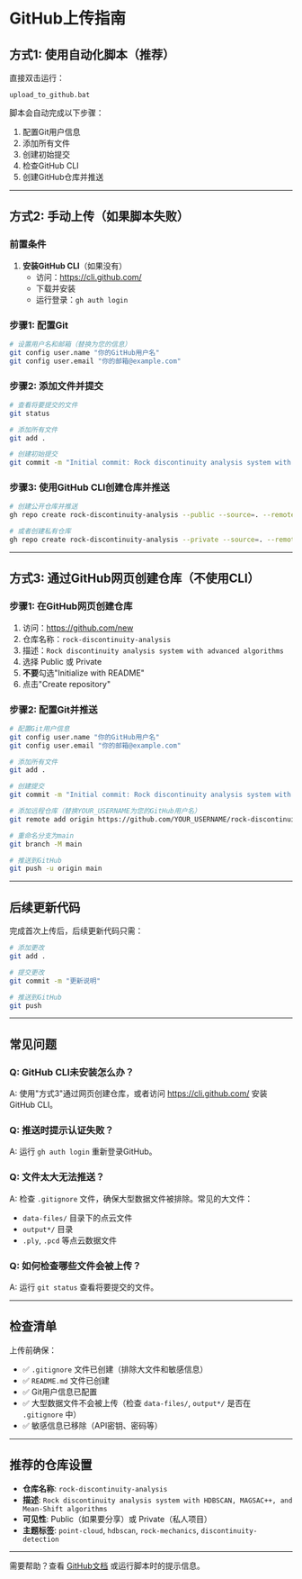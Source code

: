 # GitHub上传指南

## 方式1: 使用自动化脚本（推荐）

直接双击运行：
```
upload_to_github.bat
```

脚本会自动完成以下步骤：
1. 配置Git用户信息
2. 添加所有文件
3. 创建初始提交
4. 检查GitHub CLI
5. 创建GitHub仓库并推送

---

## 方式2: 手动上传（如果脚本失败）

### 前置条件

1. **安装GitHub CLI**（如果没有）
   - 访问：https://cli.github.com/
   - 下载并安装
   - 运行登录：`gh auth login`

### 步骤1: 配置Git

```bash
# 设置用户名和邮箱（替换为您的信息）
git config user.name "你的GitHub用户名"
git config user.email "你的邮箱@example.com"
```

### 步骤2: 添加文件并提交

```bash
# 查看将要提交的文件
git status

# 添加所有文件
git add .

# 创建初始提交
git commit -m "Initial commit: Rock discontinuity analysis system with HDBSCAN"
```

### 步骤3: 使用GitHub CLI创建仓库并推送

```bash
# 创建公开仓库并推送
gh repo create rock-discontinuity-analysis --public --source=. --remote=origin --push

# 或者创建私有仓库
gh repo create rock-discontinuity-analysis --private --source=. --remote=origin --push
```

---

## 方式3: 通过GitHub网页创建仓库（不使用CLI）

### 步骤1: 在GitHub网页创建仓库

1. 访问：https://github.com/new
2. 仓库名称：`rock-discontinuity-analysis`
3. 描述：`Rock discontinuity analysis system with advanced algorithms`
4. 选择 Public 或 Private
5. **不要**勾选"Initialize with README"
6. 点击"Create repository"

### 步骤2: 配置Git并推送

```bash
# 配置Git用户信息
git config user.name "你的GitHub用户名"
git config user.email "你的邮箱@example.com"

# 添加所有文件
git add .

# 创建提交
git commit -m "Initial commit: Rock discontinuity analysis system with HDBSCAN"

# 添加远程仓库（替换YOUR_USERNAME为您的GitHub用户名）
git remote add origin https://github.com/YOUR_USERNAME/rock-discontinuity-analysis.git

# 重命名分支为main
git branch -M main

# 推送到GitHub
git push -u origin main
```

---

## 后续更新代码

完成首次上传后，后续更新代码只需：

```bash
# 添加更改
git add .

# 提交更改
git commit -m "更新说明"

# 推送到GitHub
git push
```

---

## 常见问题

### Q: GitHub CLI未安装怎么办？
A: 使用"方式3"通过网页创建仓库，或者访问 https://cli.github.com/ 安装GitHub CLI。

### Q: 推送时提示认证失败？
A: 运行 `gh auth login` 重新登录GitHub。

### Q: 文件太大无法推送？
A: 检查 `.gitignore` 文件，确保大型数据文件被排除。常见的大文件：
- `data-files/` 目录下的点云文件
- `output*/` 目录
- `.ply`, `.pcd` 等点云数据文件

### Q: 如何检查哪些文件会被上传？
A: 运行 `git status` 查看将要提交的文件。

---

## 检查清单

上传前确保：
- ✅ `.gitignore` 文件已创建（排除大文件和敏感信息）
- ✅ `README.md` 文件已创建
- ✅ Git用户信息已配置
- ✅ 大型数据文件不会被上传（检查 `data-files/`, `output*/` 是否在 `.gitignore` 中）
- ✅ 敏感信息已移除（API密钥、密码等）

---

## 推荐的仓库设置

- **仓库名称**: `rock-discontinuity-analysis`
- **描述**: `Rock discontinuity analysis system with HDBSCAN, MAGSAC++, and Mean-Shift algorithms`
- **可见性**: Public（如果要分享）或 Private（私人项目）
- **主题标签**: `point-cloud`, `hdbscan`, `rock-mechanics`, `discontinuity-detection`

---

需要帮助？查看 [GitHub文档](https://docs.github.com/) 或运行脚本时的提示信息。
